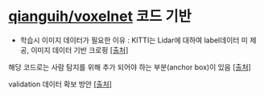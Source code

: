 # [qianguih/voxelnet](https://github.com/qianguih/voxelnet) 코드 기반 

- 학습시 이미지 데이터가 필요한 이유 : KITTI는 Lidar에 대하여 label데이터 미 제공, 이미지 데이터 기반 크로핑 [[출처]](https://github.com/qianguih/voxelnet/issues/9)

해당 코드로는 사람 탐지를 위해 추가 되어야 하는 부분(anchor box)이 있음 [[출처]](https://github.com/qianguih/voxelnet/issues/32)


validation 데이터 확보 방안 [[출처]](https://github.com/qianguih/voxelnet/issues/22)
